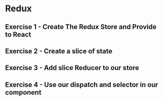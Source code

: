 # Redux

## Exercise 1 - Create The Redux Store and Provide to React

## Exercise 2 - Create a slice of state

## Exercise 3 - Add slice Reducer to our store

## Exercise 4 - Use our dispatch and selector in our component
